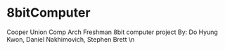 # 8bitComputer
Cooper Union Comp Arch Freshman 8bit computer project 
By: Do Hyung Kwon, Daniel Nakhimovich, Stephen Brett
\n

